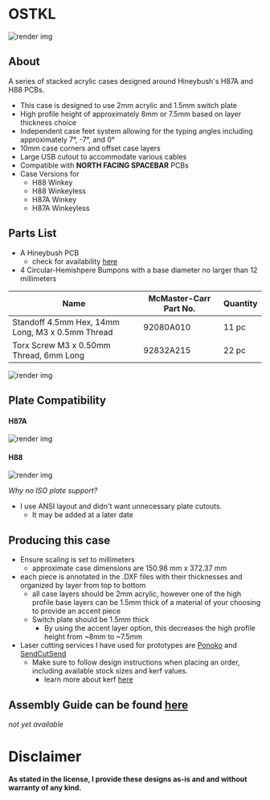 # OSTKL
![render img]()

## About
A series of stacked acrylic cases designed around Hineybush's H87A and H88 PCBs.

* This case is designed to use 2mm acrylic and 1.5mm  switch plate 
* High profile height of approximately 8mm or 7.5mm based on layer thickness choice
* Independent case feet system allowing for the typing angles including approximately 7°, -7°, and 0°
* 10mm case corners and offset case layers 
* Large USB cutout to accommodate various cables 
* Compatible with **NORTH FACING SPACEBAR** PCBs
* Case Versions for 
    * H88 Winkey
    * H88 Winkeyless
    * H87A Winkey
    * H87A Winkeyless

## Parts List
* A Hineybush PCB 
    * check for availability [here](https://hineybush.com/)
* 4 Circular-Hemishpere Bumpons with a base diameter no larger than 12 millimeters

Name | McMaster-Carr Part No. | Quantity
-|-|-
Standoff 4.5mm Hex, 14mm Long, M3 x 0.5mm Thread | 92080A010 | 11 pc
Torx Screw M3 x 0.50mm Thread, 6mm Long | 92832A215 | 22 pc

![render img]() 

## Plate Compatibility  
#### H87A
![render img](https://github.com/audrentis/OS_TKL/blob/main/doc/h87a.png)
#### H88
![render img](https://github.com/audrentis/OS_TKL/blob/main/doc/h88.png)

*Why no ISO plate support?* 
* I use ANSI layout and didn't want unnecessary plate cutouts. 
    * It may be added at a later date 
## Producing this case 
* Ensure scaling is set to millimeters 
    * approximate case dimensions are 150.98 mm x 372.37 mm
* each piece is annotated in the .DXF files with their thicknesses and organized by layer from top to bottom 
    * all case layers should be 2mm acrylic, however one of the high profile base layers can be 1.5mm thick of a material of your choosing to provide an accent piece 
    * Switch plate should be 1.5mm thick 
        * By using the accent layer option, this decreases the high profile height from ~8mm to ~7.5mm 
* Laser cutting services I have used for prototypes are [Ponoko](https://www.ponoko.com/) and [SendCutSend](https://sendcutsend.com/)
    * Make sure to follow design instructions when placing an order, including available stock sizes and kerf values. 
        * learn more about kerf [here](http://www.cutlasercut.com/resources/tips-and-advice/what-is-laser-kerf#:~:text=in%20a%20drawing-,What%20does%20kerf%20mean%3F,type%20and%20other%20conditional%20factors.)

## Assembly Guide can be found [here](https://github.com/audrentis/OS_TKL/tree/main/doc)
*not yet available* 

# Disclaimer
**As stated in the license, I provide these designs as-is and and without warranty of any kind.**

